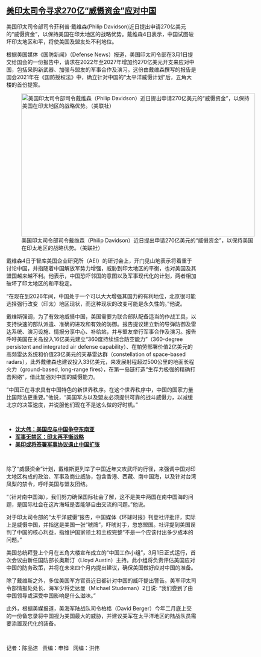 <!--1614905978000-->
[美印太司令寻求270亿“威慑资金”应对中国](https://www.rfa.org/mandarin/yataibaodao/junshiwaijiao/cm-03042021093555.html)
------

<p></p><p>美国印太司令部司令菲利普·戴维森(Philip Davidson)近日提出申请270亿美元的“威慑资金”，以保持美国在印太地区的战略优势。戴维森4日表示，中国试图破坏印太地区和平，将使美国及盟友处不利地位。</p><p>根据美国媒体《国防新闻》（Defense News）报道，美国印太司令部在3月1日提交给国会的一份报告中，请求在2022年至2027年增加约270亿美元开支来应对中国，包括采购新武器、加强与盟友的军事合作及演习。这份由戴维森撰写的报告是国会2021年在《国防授权法》中，确立针对中国的“太平洋威慑计划”后，五角大楼的首份提案。</p><p><figure class="image-richtext image-inline captioned" style="width:620px;"><img alt="美国印太司令部司令戴维森（Philip Davidson）近日提出申请270亿美元的“威慑资金”，以保持美国在印太地区的战略优势。（美联社）" height="379" src="https://www.rfa.org/mandarin/yataibaodao/junshiwaijiao/cm-03042021093555.html/cm0304e.jpg/@@images/ab2efd11-49e7-4a41-a44e-fac4e7bd2329.jpeg" title="cm0304e.jpg" width="620"/><figcaption class="image-caption">美国印太司令部司令戴维森（Philip Davidson）近日提出申请270亿美元的“威慑资金”，以保持美国在印太地区的战略优势。（美联社）</figcaption><small></small></figure></p><p>戴维森4日于智库美国企业研究所（AEI）的研讨会上，开门见山地表示将着重于讨论中国，并指随着中国解放军势力增强，威胁到印太地区的平衡，也对美国及其盟国越来越不利。他表示，中国恐吓邻国的意图以及军事现代化的计划，两者相加破坏了印太地区的和平稳定。</p><p>“在现在到2026年间，中国处于一个可以大大增强其国力的有利地位，北京很可能选择强行改变（印太）地区现状，而这种现状的改变可能是永久性的。”他说。</p><p>戴维斯强调，为了有效地威慑中国，美国需要为联合部队配备适当的作战工具，以支持快速的部队派遣、准确的进攻和有效的防御。报告提议建立新的导弹防御及雷达系统、演习设施、情报分享中心、补给站，并与盟友举行军事合作及演习。报告呼吁美国在关岛投入16亿美元建立“360度持续综合防空能力”（360-degree persistent and integrated air defense capability）、在帕劳部署价值2亿美元的高频雷达系统和价值23亿美元的天基雷达群（constellation of space-based radars），此外戴维森也建议投入33亿美元，来发展射程超过500公里的地面长程火力（ground-based, long-range fires），在第一岛链打造“生存力极强的精确打击网络”，借此加强对中国的威慑能力。</p><p>“中国正在寻求具有中国特色的新世界秩序。在这个世界秩序中，中国的国家力量比国际法更重要。”他说，“美国军方以及盟友必须提供可靠的战斗威慑力，以减缓北京的决策速度，并说服他们现在不是这么做的好时机。”</p><p><br/></p><ul><li><a href="https://www.rfa.org/mandarin/yataibaodao/junshiwaijiao/bx-02262021140837.html"><strong>沈大伟：美国应与中国争夺东南亚</strong></a></li><li><strong><a href="https://www.rfa.org/mandarin/zhuanlan/junshiwujinqu/mil-01212021124644.html">军事无禁区：印太再平衡战略</a></strong></li><li><strong><a href="https://www.rfa.org/mandarin/yataibaodao/junshiwaijiao/cm-10262020134656.html">美印或将签署军事协议遏止中国扩张</a></strong></li></ul><p><br/></p><p>除了“威慑资金”计划，戴维斯更列举了中国近年文攻武吓的行径，来强调中国对印太地区构成的政治、军事及商业威胁，包含香港、西藏、南中国海，以及针对台湾凤梨的禁令，呼吁美国与盟友团结。</p><p>“（针对南中国海），我们努力确保国际社会了解，这不是美中两国在南中国海的问题，是国际社会在这片海域是否能够自由交流的问题。”他说。</p><p>对于印太司令部的“太平洋威慑”报告，中国媒体《环球时报》刊登社评批评，实际上是威慑中国，并指这是美国一张“唬牌”，吓唬对手，忽悠盟国。社评提到美国误判了中国的核心利益，指维护国家领土和主权完整“不是一个应该付出多少成本的问题。”</p><p>美国总统拜登上个月在五角大楼宣布成立的“中国工作小组”，3月1日正式运行，首次会议由新任国防部长奥斯汀（Lloyd Austin）主持。此小组将负责评估美国应对中国的防务政策，并将在未来四个月内提出建议，确保美国做好应对中国的准备。</p><p>除了戴维斯之外，多位美国军方官员近日都针对中国的威吓提出警告。美军印太司令部情报处处长、海军少将史达曼（Michael Studeman）2日说: “我们尝到了由中国领导或深受中国影响是什么滋味。”</p><p>此外，根据美媒报道，美海军陆战队司令柏格（David Berger）今年二月底上交的一份备忘录将中国视为美国最大的威胁，并建议美军在太平洋地区的陆战队员需要添置现代化的装备。</p><p><br/></p><p>记者：陈品洁   责编：申铧   网编：洪伟</p>
